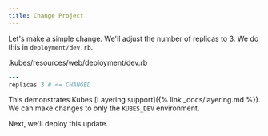 ```yaml
---
title: Change Project
---
```


Let's make a simple change. We'll adjust the number of replicas to 3.  We do this in `deployment/dev.rb`.

.kubes/resources/web/deployment/dev.rb

```ruby
---
replicas 3 # <= CHANGED
```

This demonstrates Kubes [Layering support]({% link _docs/layering.md %}). We can make changes to only the `KUBES_DEV` environment.

Next, we'll deploy this update.
